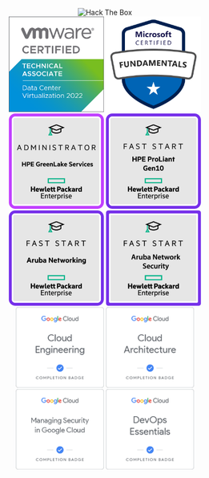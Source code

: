 <p align="center">
    <img src="http://www.hackthebox.eu/badge/image/200316" alt="Hack The Box">
    </br>
    <img height="190px" width="auto" src="https://raw.githubusercontent.com/glowbase/glowbase/master/img/VCTA-DCV-2022.png" />
    <img height="190px" width="auto" src="https://raw.githubusercontent.com/glowbase/glowbase/master/img/Microsoft_Certified_Azure_Fundamentals.svg" />
    </br>
    <img height="190px" width="auto" src="https://raw.githubusercontent.com/glowbase/glowbase/master/img/HPE_GreenLake_Administrator.png" />
    <img height="190px" width="auto" src="https://raw.githubusercontent.com/glowbase/glowbase/master/img/HPE_Fast_Start_ProLiant_Gen10.png" />
    <img height="190px" width="auto" src="https://raw.githubusercontent.com/glowbase/glowbase/master/img/HPE_Fast_Start_Networking.png" />
    <img height="190px" width="auto" src="https://raw.githubusercontent.com/glowbase/glowbase/master/img/HPE_Fast_Start_Network_Security.png" />
    <br/>
    <img height="160px" width="auto" src="https://raw.githubusercontent.com/glowbase/glowbase/master/img/Cloud_Engineering.png"/>
    <img height="160px" width="auto" src="https://raw.githubusercontent.com/glowbase/glowbase/master/img/Cloud_Architecture.png"/>
    <img height="160px" width="auto" src="https://raw.githubusercontent.com/glowbase/glowbase/master/img/Managing_Security_in_Google_Cloud.png"/>
    <img height="160px" width="auto" src="https://raw.githubusercontent.com/glowbase/glowbase/master/img/DevOps_Essentials.png"/>
    <br/>
</p>
